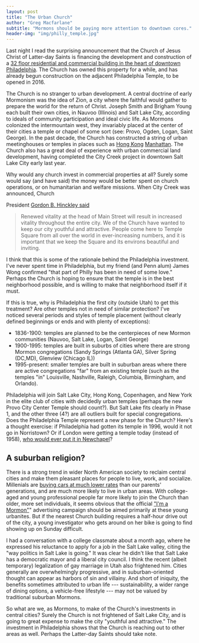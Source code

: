 ```yaml
---
layout: post
title: "The Urban Church"
author: "Greg Macfarlane"
subtitle: "Mormons should be paying more attention to downtown cores."
header-img: "img/philly_temple.jpg"
---
```



Last night I read the surprising announcement that the Church of Jesus Christ of
Latter-day Saints is financing the development and construction of a [32 floor
residential and commercial building in the heart of downtown 
Philadelphia](http://www.philly.com/philly/news/20140213_Mormons_to_build_32-story_tower_in_Center_City.html). 
The Church has owned this property for a while, and has
already begun construction on the adjacent Philadelphia Temple, to be opened in
2016.

The Church is no stranger to urban development. A central doctrine of early
Mormonism was the idea of Zion, a city where the faithful would gather to
prepare the world for the return of Christ. Joseph Smith and Brigham Young each
built their own cities, in Nauvoo (Illinois) and Salt Lake City, according to
ideals of community participation and ideal civic life. As Mormons colonized the
intermountain west, they invariably placed at the center of their cities a
temple or chapel of some sort (see: Provo, Ogden, Logan, Saint George). In the
past decade, the Church has constructed a string of urban meetinghouses or
temples in places such as [Hong Kong](http://lagallc.com/projects/wan-chai.html)
[Manhattan](http://www.lds.org/church/temples/manhattan-new-york?lang=eng). The
Church also has a great deal of experience with urban commercial land
development, having completed the City Creek project in downtown Salt Lake City
early last year.


Why would any church invest in commercial properties at all? Surely some would
say (and have said) the money would be better spent on church operations, or on
humanitarian and welfare missions. When City Creek was announced, Church

President [Gordon B. Hinckley
said](http://www.mormonnewsroom.org/article/city-creek-center-an-economic-revitalization)

> Renewed vitality at the head of Main Street will result in increased vitality
> throughout the entire city. We of the Church have wanted to keep our city
> youthful and attractive. People come here to Temple Square from all over the
> world in ever-increasing numbers, and it is important that we keep the Square
> and its environs beautiful and inviting.

I think that this is some of the rationale behind the Philadelphia investment.
I've never spent time in Philadelphia, but my friend (and Penn alum) James Wong
confirmed "that part of Philly has been in need of some love." Perhaps the
Church is hoping to ensure that the temple is in the best neighborhood possible,
and is willing to make that neighborhood itself if it must.

If this is true, why is Philadelphia the first city (outside Utah) to get this
treatment? Are other temples not in need of similar protection? I've
noticed several periods and styles of temple placement (without clearly defined
beginnings or ends and with plenty of exceptions): 

  - 1836-1900: temples are planned to be the centerpieces of new Mormon communities (Nauvoo, Salt Lake,
Logan, Saint George)
  - 1900-1995: temples are built in suburbs of cities where there are strong Mormon congregations (Sandy Springs (Atlanta GA), Silver
Spring (DC,MD), Glenview (Chicago IL))
  - 1995-present: smaller temples are built in suburban areas where there are active congregations "far" from an
existing temple (such as the temples "in" Louisville, Nashville, Raleigh,
Columbia, Birmingham, and Orlando).

Philadelphia will join Salt Lake City, Hong Kong, Copenhagen, and New York in
the elite club of cities with decidedly urban temples (perhaps the new Provo
City Center Temple should count?). But Salt Lake fits clearly in Phase 1, and
the other three (4?) are all outliers built for special congregations. Does the
Philadelphia Temple represent a new phase for the Church? Here's a thought
exercise: if Philadelphia had gotten its temple in 1996, would it not go in
Norristown? Or if London were getting a temple today (instead of 1958), <a
href="https://www.google.com/maps/place/W+Park+Rd/@51.411414,-0.0810593,10z/data=!4m2!3m1!1s0x4875f73db1904e09:0x1c21fa6de21b3de">who
would ever put it in Newchapel</a>?  

## A suburban religion?
There is a
strong trend in wider North American society to reclaim central cities and make
them pleasant places for people to live, work, and socialize. Millenials are
[buying cars at much lower
rates](http://www.theatlantic.com/business/archive/2012/03/why-dont-young-americans-buy-cars/255001/)
than our parents' generations, and are much more
likely to live in urban areas. With college-aged and young professional people
far more likely to join the Church than older, more set individuals, it seems
obvious that the official ["I'm a
Mormon"](http://www.youtube.com/watch?v=4PF0h7oqUEQ)" advertising
campaign should be aimed primarily at these young urbanites. But if the nearest
Church building requires a half-hour drive out of the city, a young investigator
who gets around on her bike is going to find showing up on Sunday difficult.

I had a conversation with a college classmate about a month ago, where he
expressed his reluctance to apply for a job in the Salt Lake valley, citing the
"way politics in Salt Lake is going." It was clear he didn't like that Salt Lake
has a democratic mayor and a liberal city council. I think the recent (albeit
temporary) legalization of gay marriage in Utah also frightened him. Cities
generally are overwhelmingly progressive, and in suburban-oriented thought can
appear as harbors of sin and villainy. And short of iniquity, the benefits
sometimes attributed to urban life --- sustainability, a wider range of dining
options, a vehicle-free lifestyle --- may not be valued by traditional suburban
Mormons.

So what are we, as Mormons, to make of the Church's investments in central
cities? Surely the Church is not frightened of Salt Lake City, and is going to
great expense to make the city "youthful and attractive." The investment in
Philadelphia shows that the Church is reaching out to other areas as well.
Perhaps the Latter-day Saints should take note.

